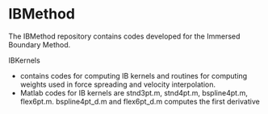 # IBMethod
The IBMethod repository contains codes developed for the Immersed Boundary Method.

IBKernels
* contains codes for computing IB kernels and routines for computing weights used in force spreading and velocity interpolation.
* Matlab codes for IB kernels are stnd3pt.m, stnd4pt.m, bspline4pt.m, flex6pt.m. 
 bspline4pt_d.m and flex6pt_d.m computes the first derivative

